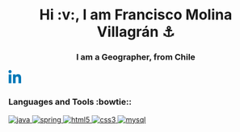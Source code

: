 <h1 align="center">Hi :v:, I am Francisco Molina Villagrán ⚓ </h1>
<h3 align="center">I am a Geographer, from Chile </h3>


<a href="https://www.linkedin.com/in/fmolinavgeo/" target="_blank">
  <img align="center" src="https://raw.githubusercontent.com/Dhamary08/Email-Sign/master/linkedin-in.png" alt="Jaime Reyes" height="30" width="25"/>
</a>



<h3 align="left">Languages and Tools :bowtie::</h3>
<p align="left">
  <a href="#" target="_blank">
    <img src="https://www.vectorlogo.zone/logos/java/java-icon.svg" alt="java" width="50" height="40" margin-right="3px"/> </a><a href="https://spring.io/" target="_blank">
    <img src="https://www.vectorlogo.zone/logos/springio/springio-icon.svg" alt="spring" width="40" height="40" margin-right="3px"/></a><a href="https://spring.io/" target="_blank">
    <img src="https://www.vectorlogo.zone/logos/w3_html5/w3_html5-icon.svg" alt="html5" width="40" height="40" margin-right="3px"/></a><a href="https://www.w3schools.com/html/" target="_blank">
    <img src="https://cdn1.iconfinder.com/data/icons/logotypes/32/badge-css-3-128.png" alt="css3" width="40" height="40" margin-right="3px"/></a><a href="https://www.w3schools.com/css/" target="_blank">
    <img src="https://www.vectorlogo.zone/logos/mysql/mysql-icon.svg" alt="mysql" width="55" height="40" margin-right="3px"/></a><a href="https://www.mysql.com/" target="_blank">
  </a>
</p>
